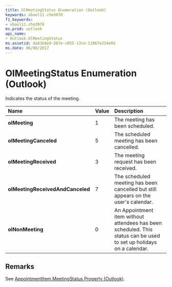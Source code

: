 ```yaml
---
title: OlMeetingStatus Enumeration (Outlook)
keywords: vbaol11.chm3070
f1_keywords:
- vbaol11.chm3070
ms.prod: outlook
api_name:
- Outlook.OlMeetingStatus
ms.assetid: da83b8ed-267e-c055-13ce-11067e224e9d
ms.date: 06/08/2017
---
```



# OlMeetingStatus Enumeration (Outlook)

Indicates the status of the meeting.



|Name|Value|Description|
|:-----|:-----|:-----|
| **olMeeting**|1|The meeting has been scheduled.|
| **olMeetingCanceled**|5|The scheduled meeting has been cancelled.|
| **olMeetingReceived**|3|The meeting request has been received.|
| **olMeetingReceivedAndCanceled**|7|The scheduled meeting has been cancelled but still appears on the user's calendar.|
| **olNonMeeting**|0|An Appointment item without attendees has been scheduled. This status can be used to set up holidays on a calendar.|

## Remarks

See [AppointmentItem.MeetingStatus Property (Outlook)](Outlook.AppointmentItem.MeetingStatus.md).


